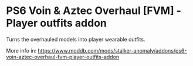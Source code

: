 # PS6 Voin & Aztec Overhaul [FVM] - Player outfits addon

Turns the overhauled models into player wearable outfits.

More info in: https://www.moddb.com/mods/stalker-anomaly/addons/ps6-voin-aztec-overhaul-fvm-player-outfits-addon
